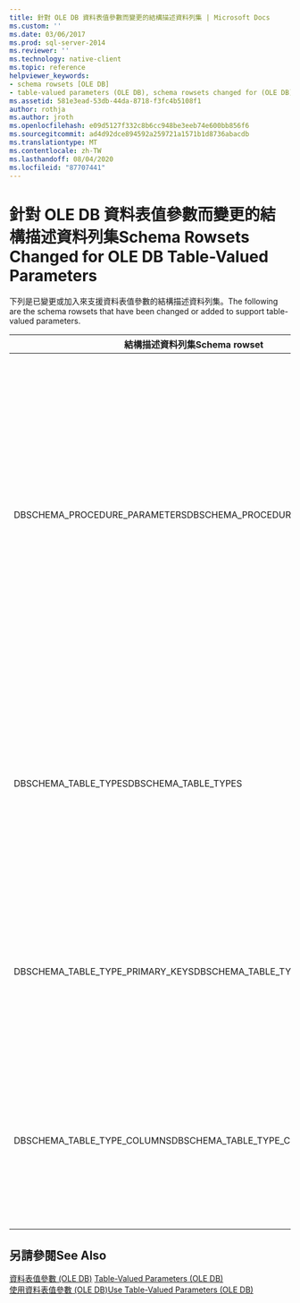 ```yaml
---
title: 針對 OLE DB 資料表值參數而變更的結構描述資料列集 | Microsoft Docs
ms.custom: ''
ms.date: 03/06/2017
ms.prod: sql-server-2014
ms.reviewer: ''
ms.technology: native-client
ms.topic: reference
helpviewer_keywords:
- schema rowsets [OLE DB]
- table-valued parameters (OLE DB), schema rowsets changed for (OLE DB)
ms.assetid: 581e3ead-53db-44da-8718-f3fc4b5108f1
author: rothja
ms.author: jroth
ms.openlocfilehash: e09d5127f332c8b6cc948be3eeb74e600bb856f6
ms.sourcegitcommit: ad4d92dce894592a259721a1571b1d8736abacdb
ms.translationtype: MT
ms.contentlocale: zh-TW
ms.lasthandoff: 08/04/2020
ms.locfileid: "87707441"
---
```

# <a name="schema-rowsets-changed-for-ole-db-table-valued-parameters"></a><span data-ttu-id="486db-102">針對 OLE DB 資料表值參數而變更的結構描述資料列集</span><span class="sxs-lookup"><span data-stu-id="486db-102">Schema Rowsets Changed for OLE DB Table-Valued Parameters</span></span>
  <span data-ttu-id="486db-103">下列是已變更或加入來支援資料表值參數的結構描述資料列集。</span><span class="sxs-lookup"><span data-stu-id="486db-103">The following are the schema rowsets that have been changed or added to support table-valued parameters.</span></span>  
  
|<span data-ttu-id="486db-104">結構描述資料列集</span><span class="sxs-lookup"><span data-stu-id="486db-104">Schema rowset</span></span>|<span data-ttu-id="486db-105">描述</span><span class="sxs-lookup"><span data-stu-id="486db-105">Description</span></span>|  
|-------------------|-----------------|  
|<span data-ttu-id="486db-106">DBSCHEMA_PROCEDURE_PARAMETERS</span><span class="sxs-lookup"><span data-stu-id="486db-106">DBSCHEMA_PROCEDURE_PARAMETERS</span></span>|<span data-ttu-id="486db-107">兩個新的資料行會加在名為 SS_TYPE_CATALOG_NAME 和 SS_TYPE_SCHEMANAME 的資料列集結尾。</span><span class="sxs-lookup"><span data-stu-id="486db-107">Two new columns were added at the end of the rowset named SS_TYPE_CATALOG_NAME and SS_TYPE_SCHEMANAME.</span></span> <span data-ttu-id="486db-108">這些資料行可以針對未來的類型重複使用。</span><span class="sxs-lookup"><span data-stu-id="486db-108">These columns could be re-used for future types.</span></span> <span data-ttu-id="486db-109">TYPE_NAME 和 LOCAL_TYPE_NAME 資料行會包含 TABLE 類型的資料表值參數的名稱。</span><span class="sxs-lookup"><span data-stu-id="486db-109">The TYPE_NAME and LOCAL_TYPE_NAME columns will contain the name of the table-valued parameter TABLE type.</span></span> <span data-ttu-id="486db-110">DATA_TYPE 資料行對於資料表值參數具有 DBTYPE_TABLE = 143 值。</span><span class="sxs-lookup"><span data-stu-id="486db-110">The DATA_TYPE column will have value DBTYPE_TABLE = 143 for table-valued parameters.</span></span>|  
|<span data-ttu-id="486db-111">DBSCHEMA_TABLE_TYPES</span><span class="sxs-lookup"><span data-stu-id="486db-111">DBSCHEMA_TABLE_TYPES</span></span>|<span data-ttu-id="486db-112">已新增這個資料列集來支援資料表值參數。</span><span class="sxs-lookup"><span data-stu-id="486db-112">This rowset was added to support table-valued parameters.</span></span> <span data-ttu-id="486db-113">這與 DBSCHEMA_TABLES 完全相同，但它只會針對資料表類型 (而不會針對資料表、檢視或同義字) 傳回中繼資料。</span><span class="sxs-lookup"><span data-stu-id="486db-113">It is identical to DBSCHEMA_TABLES, except that it returns metadata only for table types, rather than for tables, views, or synonyms.</span></span> <span data-ttu-id="486db-114">TABLE_TYPE 資料行會具有 'TABLE TYPE' 值。</span><span class="sxs-lookup"><span data-stu-id="486db-114">The TABLE_TYPE column will have the value 'TABLE TYPE'.</span></span>|  
|<span data-ttu-id="486db-115">DBSCHEMA_TABLE_TYPE_PRIMARY_KEYS</span><span class="sxs-lookup"><span data-stu-id="486db-115">DBSCHEMA_TABLE_TYPE_PRIMARY_KEYS</span></span>|<span data-ttu-id="486db-116">已新增這個資料列集來支援資料表值參數。</span><span class="sxs-lookup"><span data-stu-id="486db-116">This rowset was added to support table-valued parameters.</span></span> <span data-ttu-id="486db-117">這與 DBSCHEMA_PRIMARY_KEYS 完全相同，但它只會針對資料表類型 (而不會針對資料表) 傳回主索引鍵中繼資料。</span><span class="sxs-lookup"><span data-stu-id="486db-117">It is identical to DBSCHEMA_PRIMARY_KEYS, except that it returns primary keys metadata only for table types, rather than for tables.</span></span>|  
|<span data-ttu-id="486db-118">DBSCHEMA_TABLE_TYPE_COLUMNS</span><span class="sxs-lookup"><span data-stu-id="486db-118">DBSCHEMA_TABLE_TYPE_COLUMNS</span></span>|<span data-ttu-id="486db-119">已新增這個資料列集來支援資料表值參數。</span><span class="sxs-lookup"><span data-stu-id="486db-119">This rowset was added to support table-valued parameters.</span></span> <span data-ttu-id="486db-120">這與 DBSCHEMA_COLUMNS 完全相同，但它只會針對資料表類型 (而不會針對資料表、檢視或同義字) 傳回資料行中繼資料。</span><span class="sxs-lookup"><span data-stu-id="486db-120">It is identical to DBSCHEMA_COLUMNS, except that it returns column metadata only for table types, rather than for tables, views, or synonyms.</span></span>|  
  
## <a name="see-also"></a><span data-ttu-id="486db-121">另請參閱</span><span class="sxs-lookup"><span data-stu-id="486db-121">See Also</span></span>  
 <span data-ttu-id="486db-122">[資料表值參數 &#40;OLE DB&#41;](table-valued-parameters-ole-db.md) </span><span class="sxs-lookup"><span data-stu-id="486db-122">[Table-Valued Parameters &#40;OLE DB&#41;](table-valued-parameters-ole-db.md) </span></span>  
 [<span data-ttu-id="486db-123">使用資料表值參數 &#40;OLE DB&#41;</span><span class="sxs-lookup"><span data-stu-id="486db-123">Use Table-Valued Parameters &#40;OLE DB&#41;</span></span>](../native-client-ole-db-how-to/use-table-valued-parameters-ole-db.md)  
  
  
